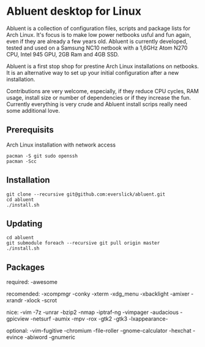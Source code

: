 # Abluent desktop for Linux

Abluent is a collection of configuration files, scripts and package lists
for Arch Linux. It's focus is to make low power netbooks usful and fun
again, even if they are already a few years old. Abluent is currently
developed, tested and used on a Samsung NC10 netbook with a 1,6GHz Atom
N270 CPU, Intel 945 GPU, 2GB Ram and 4GB SSD.

Abluent is a first stop shop for prestine Arch Linux installations on
netbooks. It is an alternative way to set up your initial configuration
after a new installation.

Contributions are very welcome, especially, if they reduce CPU cycles,
RAM usage, install size or number of dependencies or if they increase
the fun. Currently everything is very crude and Abluent install scrips
really need some additional love.

Prerequisits
------------

Arch Linux installation with network access

```
pacman -S git sudo openssh
pacman -Scc
```

Installation
------------

```
git clone --recursive git@github.com:everslick/abluent.git
cd abluent
./install.sh
```

Updating
--------

```
cd abluent
git submodule foreach --recursive git pull origin master
./install.sh
```

Packages
--------

required:
-awesome

recomended:
-xcompmgr
-conky
-xterm
-xdg_menu
-xbacklight
-amixer
-xrandr
-xlock
-scrot

nice:
-vim
-7z
-unrar
-bzip2
-nmap
-iptraf-ng
-vimpager
-audacious
-gpicview
-netsurf
-aumix
-mpv
-rox
-gtk2
-gtk3
-lxappearance-

optional:
-vim-fugitive
-chromium
-file-roller
-gnome-calculator
-hexchat
-evince
-abiword
-gnumeric
